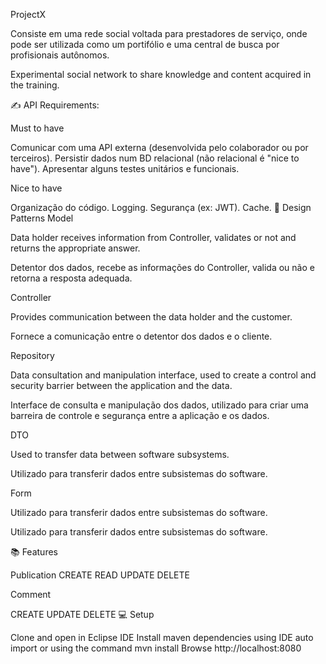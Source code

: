 ProjectX

Consiste em uma rede social voltada para prestadores de serviço, onde pode ser utilizada como um portifólio e uma central de busca por profisionais autônomos.
  

Experimental social network to share knowledge and content acquired in the training.

✍️ API Requirements:

Must to have

 Comunicar com uma API externa (desenvolvida pelo colaborador ou por terceiros).
 Persistir dados num BD relacional (não relacional é "nice to have").
 Apresentar alguns testes unitários e funcionais.

Nice to have

 Organização do código.
 Logging.
 Segurança (ex: JWT).
 Cache.
📝 Design Patterns
Model

Data holder receives information from Controller, validates or not and returns the appropriate answer.

Detentor dos dados, recebe as informações do Controller, valida ou não e retorna a resposta adequada.

Controller

Provides communication between the data holder and the customer.

Fornece a comunicação entre o detentor dos dados e o cliente.

Repository

Data consultation and manipulation interface, used to create a control and security barrier between the application and the data.

Interface de consulta e manipulação dos dados, utilizado para criar uma barreira de controle e segurança entre a aplicação e os dados.

DTO

Used to transfer data between software subsystems.

Utilizado para transferir dados entre subsistemas do software.

Form

Utilizado para transferir dados entre subsistemas do software.

Utilizado para transferir dados entre subsistemas do software.

📚 Features

Publication
 CREATE
 READ
 UPDATE
 DELETE
 
Comment

 CREATE
 UPDATE
 DELETE
💻 Setup

Clone and open in Eclipse IDE
Install maven dependencies using IDE auto import or using the command mvn install
Browse http://localhost:8080
